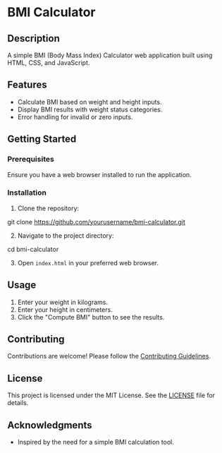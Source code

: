 # BMI Calculator

## Description

A simple BMI (Body Mass Index) Calculator web application built using HTML, CSS, and JavaScript.

## Features

- Calculate BMI based on weight and height inputs.
- Display BMI results with weight status categories.
- Error handling for invalid or zero inputs.

## Getting Started

### Prerequisites

Ensure you have a web browser installed to run the application.

### Installation

1. Clone the repository:

git clone https://github.com/yourusername/bmi-calculator.git

2. Navigate to the project directory:

cd bmi-calculator

3. Open `index.html` in your preferred web browser.

## Usage

1. Enter your weight in kilograms.
2. Enter your height in centimeters.
3. Click the "Compute BMI" button to see the results.

## Contributing

Contributions are welcome! Please follow the [Contributing Guidelines](CONTRIBUTING.md).

## License

This project is licensed under the MIT License. See the [LICENSE](LICENSE) file for details.

## Acknowledgments

- Inspired by the need for a simple BMI calculation tool.
